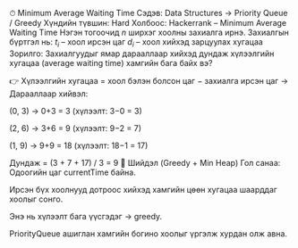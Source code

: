 ⏱ Minimum Average Waiting Time
Сэдэв: Data Structures → Priority Queue / Greedy
Хүндийн түвшин: Hard
Холбоос: Hackerrank – Minimum Average Waiting Time
Нэгэн тогоочид $n$ ширхэг хоолны захиалга ирнэ. Захиалгын бүртгэл нь:
$t_i$ – хоол ирсэн цаг
$d_i$ – хоол хийхэд зарцуулах хугацаа
Зорилго:
Захиалгуудыг ямар дарааллаар хийхэд дундаж хүлээлгийн хугацаа (average waiting time) хамгийн бага байх вэ?

👉 Хүлээлгийн хугацаа = хоол бэлэн болсон цаг − захиалга ирсэн цаг
→ Дарааллаар хийвэл:

(0, 3) → 0+3 = 3 (хүлээлт: 3−0 = 3)

(2, 6) → 3+6 = 9 (хүлээлт: 9−2 = 7)

(1, 9) → 9+9 = 18 (хүлээлт: 18−1 = 17)

Дундаж = (3 + 7 + 17) / 3 = 9
🧠 Шийдэл (Greedy + Min Heap)
Гол санаа:
Одоогийн цаг currentTime байна.

Ирсэн бүх хоолнууд дотроос хийхэд хамгийн цөөн хугацаа шаарддаг хоолыг сонго.

Энэ нь хүлээлт бага үүсгэдэг → greedy.

PriorityQueue ашиглан хамгийн богино хоолыг үргэлж хурдан олж авна.

